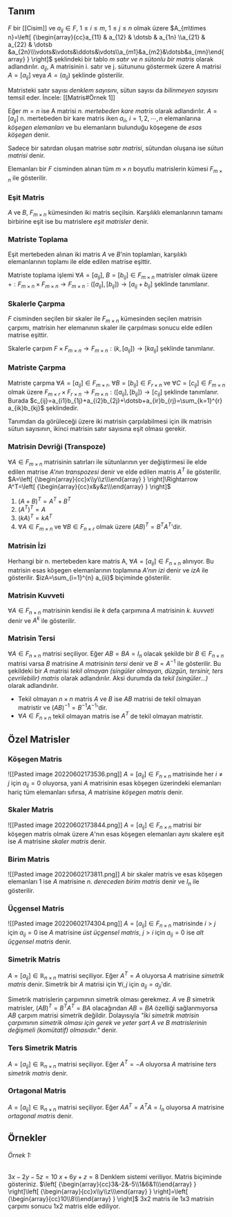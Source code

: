 ## Tanım
$F$ bir [[Cisim]] ve $a_{ij}\in F$, $1\leq i\leq m$, $1\leq j\leq n$ olmak üzere
$A_{m\times n}=\left[ {\begin{array}{cc}a_{11} & a_{12} & \dotsb & a_{1n} \\a_{21} & a_{22} & \dotsb &a_{2n}\\\vdots&\vdots&\ddots&\vdots\\a_{m1}&a_{m2}&\dotsb&a_{mn}\end{array} } \right]$
şeklindeki bir tablo *m satır ve n sütonlu bir matris* olarak adlandırılır. $a_{ij}$, A matrisinin i. satır ve j. sütununu göstermek üzere A matrisi $A=[a_{ij}]$ veya $A=(a_{ij})$ şeklinde gösterilir.

Matristeki satır sayısı *denklem sayısını*, sütun sayısı da *bilinmeyen sayısını* temsil eder. İncele: [[Matris#Örnek 1]]

Eğer $m=n$ ise A matrisi *n. mertebeden kare matris* olarak adlandırılır. $A=[a_{ij}]$ n. mertebeden bir kare matris iken $a_{ii}$, $i=1,2,\dotsb,n$ elemanlarına *köşegen elemanları* ve bu elemanların bulunduğu köşegene de *esas köşegen* denir.

Sadece bir satırdan oluşan matrise *satır matrisi*, sütundan oluşana ise *sütun matrisi* denir.

Elemanları bir $F$ cisminden alınan tüm $m\times n$ boyutlu matrislerin kümesi $F_{m\times n}$ ile gösterilir.

### Eşit Matris
$A$ ve $B$, $F_{m\times n}$ kümesinden iki matris seçilsin. Karşılıklı elemanlarının tamamı birbirine eşit ise bu matrislere *eşit matrisler* denir.  

### Matriste Toplama
Eşit mertebeden alınan iki matris $A$ ve $B$'nin toplamları, karşılıklı elemanlarının toplamı ile elde edilen matrise eşittir.

Matriste toplama işlemi $\forall A=[a_{ij}]$, $B=[b_{ij}]\in F_{m\times n}$ matrisler olmak üzere $+:F_{m\times n}\times F_{m\times n}\rightarrow F_{m\times n}: ([a_{ij}], [b_{ij}])\rightarrow[a_{ij}+b_{ij}]$ şeklinde tanımlanır.

### Skalerle Çarpma
$F$ cisminden seçilen bir skaler ile $F_{m\times n}$ kümesinden seçilen matrisin çarpımı, matrisin her elemanının skaler ile çarpılması sonucu elde edilen matrise eşittir.

Skalerle çarpım $F\times F_{m\times n}\rightarrow F_{m\times n}:(k,[a_{ij}])\rightarrow[ka_{ij}]$ şeklinde tanımlanır.

### Matriste Çarpma
Matriste çarpma $\forall A=[a_{ij}]\in F_{m\times r}$, $\forall B=[b_{ij}]\in F_{r\times n}$ ve $\forall C=[c_{ij}]\in F_{m\times n}$ olmak üzere $F_{m\times r}\times F_{r\times n}\rightarrow F_{m\times n}:([a_{ij}],[b_{ij}])\rightarrow[c_{ij}]$ şeklinde tanımlanır. Burada $c_{ij}=a_{i1}b_{1j}+a_{i2}b_{2j}+\dotsb+a_{ir}b_{rj}=\sum_{k=1}^{r} a_{ik}b_{kj}$ şeklindedir.

Tanımdan da görüleceği üzere iki matrisin çarpılabilmesi için ilk matrisin sütun sayısının, ikinci matrisin satır sayısına eşit olması gerekir.

### Matrisin Devriği (Transpoze)
$\forall A\in F_{m\times n}$ matrisinin satırları ile sütunlarının yer değiştirmesi ile elde edilen matrise *$A$'nın  transpozesi* denir ve elde edilen matris $A^T$ ile gösterilir.
$A=\left[ {\begin{array}{cc}x\\y\\z\\\end{array} } \right]\Rightarrow A^T=\left[ {\begin{array}{cc}x&y&z\\\end{array} } \right]$

1. $(A+B)^T=A^T+B^T$
2. $(A^T)^T=A$
3. $(kA)^T=kA^T$
4. $\forall A\in F_{m\times n}$ ve $\forall B\in F_{n\times r}$ olmak üzere $(AB)^T=B^TA^T$'dir. 

### Matrisin İzi
Herhangi bir n. mertebeden kare matris A, $\forall A=[a_{ij}]\in F_{n\times n}$ alınıyor. Bu matrisin esas köşegen elemanlarının toplamına *$A$'nın izi* denir ve $izA$ ile gösterilir.
$izA=\sum_{i=1}^{n} a_{ii}$ biçiminde gösterilir.

### Matrisin Kuvveti
$\forall A\in F_{n\times n}$ matrisinin kendisi ile $k$ defa çarpımına $A$ matrisinin *k. kuvveti* denir ve $A^k$ ile gösterilir.

### Matrisin Tersi
$\forall A\in F_{n\times n}$ matrisi seçiliyor. Eğer $AB=BA=I_n$ olacak şekilde bir $B\in F_{n\times n}$ matrisi varsa $B$ matrisine *$A$ matrisinin tersi* denir ve $B=A^{-1}$ ile gösterilir. Bu şekildeki bir $A$ matrisi *tekil olmayan (singüler olmayan, düzgün, tersinir, ters çevrilebilir) matris* olarak adlandırılır. Aksi durumda da *tekil (singüler...)* olarak adlandırılır.

- Tekil olmayan $n\times n$ matris $A$ ve $B$ ise $AB$ matrisi de tekil olmayan matristir ve $(AB)^{-1}=B^{-1}A^{-1}$'dir.
- $\forall A\in F_{n\times n}$ tekil olmayan matris ise $A^T$ de tekil olmayan matristir. 

## Özel Matrisler
### Köşegen Matris
![[Pasted image 20220602173536.png]]
$A=[a_{ij}]\in F_{n\times n}$ matrisinde her $i\neq j$ için $a_{ij}=0$ oluyorsa, yani $A$ matrisinin esas köşegen üzerindeki elemanları hariç tüm elemanları sıfırsa, $A$ matrisine *köşegen matris* denir.

### Skaler Matris
![[Pasted image 20220602173844.png]]
$A=[a_{ij}]\in F_{n\times n}$ matrisi bir köşegen matris olmak üzere $A$'nın esas köşegen elemanları aynı skalere eşit ise $A$ matrisine *skaler matris* denir.

### Birim Matris
![[Pasted image 20220602173811.png]]
$A$ bir skaler matris ve esas köşegen elemanları $1$ ise $A$ matrisine *n. dereceden birim matris* denir ve $I_n$ ile gösterilir.

### Üçgensel Matris
![[Pasted image 20220602174304.png]]
$A=[a_{ij}]\in F_{n\times n}$ matrisinde $i>j$ için $a_{ij}=0$ ise $A$ matrisine *üst üçgensel matris*, $j>i$ için $a_{ij}=0$ ise *alt üçgensel matris* denir.

### Simetrik Matris
$A=[a_{ij}]\in \mathbb{R}_{n\times n}$ matrisi seçiliyor. Eğer $A^T=A$ oluyorsa $A$ matrisine *simetrik matris* denir. Simetrik bir $A$ matrisi için $\forall i,j$ için $a_{ij}=a_{ji}$'dir.

Simetrik matrislerin çarpımının simetrik olması gerekmez. $A$ ve $B$ simetrik matrisler, $(AB)^T=B^TA^T=BA$ olacağından $AB=BA$ özelliği sağlanmıyorsa $AB$ çarpım matrisi simetrik değildir. Dolayısıyla *"İki simetrik matrisin çarpımının simetrik olması için gerek ve yeter şart A ve B matrislerinin değişmeli (komütatif) olmasıdır."* denir. 

### Ters Simetrik Matris
$A=[a_{ij}]\in \mathbb{R}_{n\times n}$ matrisi seçiliyor. Eğer $A^T=-A$ oluyorsa $A$ matrisine *ters simetrik matris* denir. 

### Ortagonal Matris
$A=[a_{ij}]\in \mathbb{R}_{n\times n}$ matrisi seçiliyor. Eğer $AA^T=A^TA=I_n$ oluyorsa $A$ matrisine *ortagonal matris* denir. 

## Örnekler
###### Örnek 1:
$3x-2y-5z=10$
$x+6y+z=8$
Denklem sistemi veriliyor. Matris biçiminde gösteriniz.
$\left[ {\begin{array}{cc}3&-2&-5\\1&6&1\\\end{array} } \right]\left[ {\begin{array}{cc}x\\y\\z\\\end{array} } \right]=\left[ {\begin{array}{cc}10\\8\\\end{array} } \right]$
3x2 matris ile 1x3 matrisin çarpımı sonucu 1x2 matris elde ediliyor. 